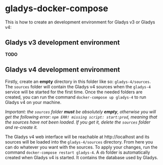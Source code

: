 # gladys-docker-compose

This is how to create an development environment for Gladys v3 or Gladys v4:

## Gladys v3 development environment
**TODO**

## Gladys v4 development environment
Firstly, create an **empty** directory in this folder like so: `gladys-4/sources`. The `sources` folder will contain the Gladys v4 sources when the `gladys-4` service will be started for the first time. Once the needed folders are created, you can run the command `docker-compose up gladys-4` to run Gladys v4 on your machine.

*Important: the `sources` folder **must** be absolutely **empty**, otherwise you will get the following error: `npm ERR! missing script: start:prod`, meaning that the sources have not been loaded. If you get it, delete the `sources` folder and re-create it.*

The Gladys v4 web interface will be reachable at http://localhost and its sources will be loaded into the `gladys-4/sources` directory. From here you can do whatever you want with the sources. To apply your changes, run the command `docker-compose restart gladys-4`. A `db` folder is automatically created when Gladys v4 is started. It contains the database used by Gladys.